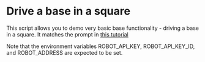 # Drive a base in a square

This script allows you to demo very basic base functionality - driving a base in a square.
It matches the prompt in [this tutorial](https://docs.viam.com/tutorials/viam-rover/try-viam-sdk/)

Note that the environment variables ROBOT_API_KEY, ROBOT_API_KEY_ID, and ROBOT_ADDRESS are expected to be set.
